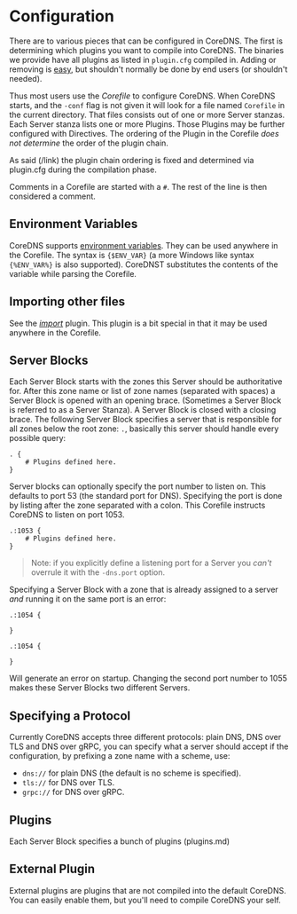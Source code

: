 # Configuration

There are to various pieces that can be configured in CoreDNS. The first is determining which
plugins you want to compile into CoreDNS. The binaries we provide have all plugins as listed in
`plugin.cfg` compiled in. Adding or removing is [easy](/link/to/howto), but shouldn't normally be
done by end users (or shouldn't needed).

Thus most users use the *Corefile* to configure CoreDNS. When CoreDNS starts, and the `-conf` flag is
not given it will look for a file named `Corefile` in the current directory. That files consists out
of one or more Server stanzas. Each Server stanza lists one or more Plugins. Those Plugins may be
further configured with Directives. The ordering of the Plugin in the Corefile *does not determine*
the order of the plugin chain.

As said (/link) the plugin chain ordering is fixed and determined via plugin.cfg during the
compilation phase.

Comments in a Corefile are started with a `#`. The rest of the line is then considered a comment.

## Environment Variables

CoreDNS supports [environment variables](no-caddy-ref).
They can be used anywhere in the Corefile. The syntax is `{$ENV_VAR}` (a more Windows like syntax
`{%ENV_VAR%}` is also supported). CoreDNST substitutes the contents of the variable while parsing
the Corefile.

## Importing other files

See the [*import*](https://coredns.io/explugins/import) plugin. This plugin is a bit special in that
it may be used anywhere in the Corefile.

## Server Blocks

Each Server Block starts with the zones this Server should be authoritative for. After this zone
name or list of zone names (separated with spaces) a Server Block is opened with an opening brace.
(Sometimes a Server Block is referred to as a Server Stanza). A Server Block is closed with
a closing brace. The following Server Block specifies a server that is responsible for all zones
below the root zone: `.`, basically this server should handle every possible query:

~~~ corefile
. {
    # Plugins defined here.
}
~~~

Server blocks can optionally specify the port number to listen on. This defaults to port 53 (the
standard port for DNS). Specifying the port is done by listing after the zone separated with
a colon. This Corefile instructs CoreDNS to listen on port 1053.

~~~ corefile
.:1053 {
    # Plugins defined here.
}
~~~

> Note: if you explicitly define a listening port for a Server you *can't* overrule it with the
> `-dns.port` option.

Specifying a Server Block with a zone that is already assigned to a server *and* running it on the
same port is an error:

~~~ corefile
.:1054 {

}

.:1054 {

}
~~~

Will generate an error on startup. Changing the second port number to 1055 makes these Server Blocks
two different Servers.

## Specifying a Protocol

Currently CoreDNS accepts three different protocols: plain DNS, DNS over TLS and DNS over gRPC, you
can specify what a server should accept if the configuration, by prefixing a zone name with
a scheme, use:

* `dns://` for plain DNS (the default is no scheme is specified).
* `tls://` for DNS over TLS.
* `grpc://` for DNS over gRPC.


## Plugins

Each Server Block specifies a bunch of plugins (plugins.md)

## External Plugin

External plugins are plugins that are not compiled into the default CoreDNS. You can easily enable
them, but you'll need to compile CoreDNS your self.

